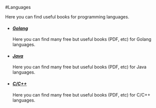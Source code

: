 #Languages

Here you can find useful books for programming languages.

- #### ***[Golang](https://github.com/hqxsn/Awesome-Notes-From-Globe/tree/master/Books/languages/golang/Readme.md)***

  Here you can find many free but useful books (PDF, etc) for Golang languages.


- #### ***[Java](https://github.com/hqxsn/Awesome-Notes-From-Globe/tree/master/Books/languages/java/Readme.md)***

  Here you can find many free but useful books (PDF, etc) for Java languages.

- #### ***[C/C++](https://github.com/hqxsn/Awesome-Notes-From-Globe/tree/master/Books/languages/C%7CC%2B%2B/Readme.md)***

  Here you can find many free but useful books (PDF, etc) for C/C++ languages.